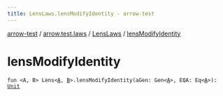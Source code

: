 ```yaml
---
title: LensLaws.lensModifyIdentity - arrow-test
---
```


[arrow-test](../../index.html) / [arrow.test.laws](../index.html) / [LensLaws](index.html) / [lensModifyIdentity](./lens-modify-identity.html)

# lensModifyIdentity

`fun <A, B> Lens<`[`A`](lens-modify-identity.html#A)`, `[`B`](lens-modify-identity.html#B)`>.lensModifyIdentity(aGen: Gen<`[`A`](lens-modify-identity.html#A)`>, EQA: Eq<`[`A`](lens-modify-identity.html#A)`>): `[`Unit`](https://kotlinlang.org/api/latest/jvm/stdlib/kotlin/-unit/index.html)
